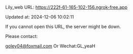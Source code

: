 Lily_web URL: https://222f-61-165-102-156.ngrok-free.app

Updated at: 2024-12-06 10:02:11

If you cannot open this URL, the server might be down.

Please contact: 

goley04@foxmail.com Or Wechat:GL_yeaH
